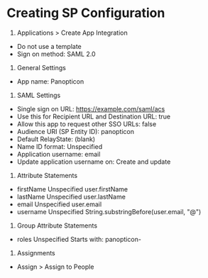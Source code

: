 # Creating SP Configuration

1. Applications > Create App Integration
 - Do not use a template
 - Sign on method: SAML 2.0
1. General Settings
 - App name: Panopticon
1. SAML Settings
 - Single sign on URL: https://example.com/saml/acs
 - Use this for Recipient URL and Destination URL: true
 - Allow this app to request other SSO URLs: false
 - Audience URI (SP Entity ID): panopticon
 - Default RelayState: (blank)
 - Name ID format: Unspecified
 - Application username: email
 - Update application username on: Create and update
1. Attribute Statements
 - firstName Unspecified user.firstName
 - lastName Unspecified user.lastName
 - email Unspecified user.email
 - username Unspecified String.substringBefore(user.email, "@") 
1. Group Attribute Statements
 - roles Unspecified Starts with: panopticon- 
1. Assignments
 - Assign > Assign to People
